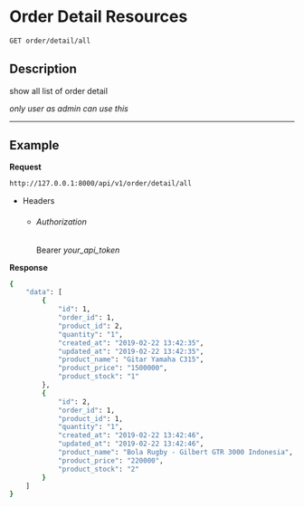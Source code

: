 # Order Detail Resources

```bash
GET order/detail/all
```
## Description
show all list of order detail

_only user as admin can use this_
***
## Example

**Request**

```bash
http://127.0.0.1:8000/api/v1/order/detail/all
```
- Headers
    - ###### Authorization
        Bearer _your_api_token_

**Response**

```bash
{
    "data": [
        {
            "id": 1,
            "order_id": 1,
            "product_id": 2,
            "quantity": "1",
            "created_at": "2019-02-22 13:42:35",
            "updated_at": "2019-02-22 13:42:35",
            "product_name": "Gitar Yamaha C315",
            "product_price": "1500000",
            "product_stock": "1"
        },
        {
            "id": 2,
            "order_id": 1,
            "product_id": 1,
            "quantity": "1",
            "created_at": "2019-02-22 13:42:46",
            "updated_at": "2019-02-22 13:42:46",
            "product_name": "Bola Rugby - Gilbert GTR 3000 Indonesia",
            "product_price": "220000",
            "product_stock": "2"
        }
    ]
}
```
